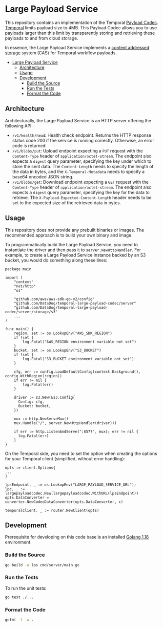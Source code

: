 # Large Payload Service

This repository contains an implementation of the Temporal [Payload Codec](https://docs.temporal.io/concepts/what-is-a-data-converter/#payload-codecs).
[Temporal](https://temporal.io/) limits payload size to 4MB.
This Payload Codec allows you to use payloads larger than this limit by transparently storing and retrieving these payloads to and from cloud storage.

In essence, the Large Payload Service implements a [content addressed storage](https://en.wikipedia.org/wiki/Content-addressable_storage) system (CAS) for Temporal workflow payloads.

<!-- toc -->

- [Large Payload Service](#large-payload-service)
  - [Architecture](#architecture)
  - [Usage](#usage)
  - [Development](#development)
    - [Build the Source](#build-the-source)
    - [Run the Tests](#run-the-tests)
    - [Format the Code](#format-the-code)

<!-- tocstop -->

## Architecture

Architecturally, the Large Payload Service is an HTTP server offering the following API:

- `/v1/health/head`: Health check endpoint. Returns the HTTP response status code 200 if the service is running correctly. Otherwise, an error code is returned.
- `/v1/blobs/put`: Upload endpoint expecting a `PUT` request with the `Content-Type` header of `application/octet-stream`.
The endpoint also expects a `digest` query parameter, specifying the key under which to store the sent data.
The `Content-Length` needs to specify the length of the data in bytes, and the `X-Temporal-Metadata` needs to specify a base64 encoded JSON string.
- `/v1/blobs/get`: Download endpoint expecting a `GET` request with the `Content-Type` header of `application/octet-stream`.
The endpoint also expects a `digest` query parameter, specifying the key for the data to retrieve.
The `X-Payload-Expected-Content-Length` header needs to be set to the expected size of the retrieved data in bytes.

## Usage

This repository does not provide any prebuilt binaries or images.
The recommended approach is to build your own binary and image.

To programmatically build the Large Payload Service, you need to instantiate the driver and then pass it to `server.NewHttpHandler`.
For example, to create a Large Payload Service instance backed by an S3 bucket, you would do something along these lines:

```golang
package main

import (
    "context"
    "net/http"
    "os"

    "github.com/aws/aws-sdk-go-v2/config"
    "github.com/DataDog/temporal-large-payload-codec/server"
    "github.com/DataDog/temporal-large-payload-codec/server/storage/s3"
    ...
)

func main() {
    region, set := os.LookupEnv("AWS_SDK_REGION")
    if !set {
        log.Fatal("AWS_REGION environment variable not set")
    }
    bucket, set := os.LookupEnv("S3_BUCKET")
    if !set {
        log.Fatal("S3_BUCKET environment variable not set")
    }

    cfg, err := config.LoadDefaultConfig(context.Background(), config.WithRegion(region))
    if err != nil {
        log.Fatal(err)
    }

    driver := s3.New(&s3.Config{
      Config: cfg,
      Bucket: bucket,
    })

    mux := http.NewServeMux()
    mux.Handle("/", server.NewHttpHandler(driver)))

    if err := http.ListenAndServe(":8577", mux); err != nil {
      log.Fatal(err)
    }
}
```

On the Temporal side, you need to set the option when creating the options for your Temporal client (simplified, without error handling):

```golang
opts := client.Options{
...
}

lpsEndpoint, _ := os.LookupEnv("LARGE_PAYLOAD_SERVICE_URL");
lpc, _ := largepayloadcodec.New(largepayloadcodec.WithURL(lpsEndpoint))
opts.DataConverter = converter.NewCodecDataConverter(opts.DataConverter, c)

temporalClient, _ := router.NewClient(opts)
```

## Development

Prerequisite for developing on this code base is an installed [Golang 1.18](https://go.dev/doc/install) environment.

### Build the Source

```sh
go build -o lps cmd/server/main.go
```

### Run the Tests

To run the unit tests:

```sh
go test ./...
```

### Format the Code

```sh
gofmt -l -w .
```

